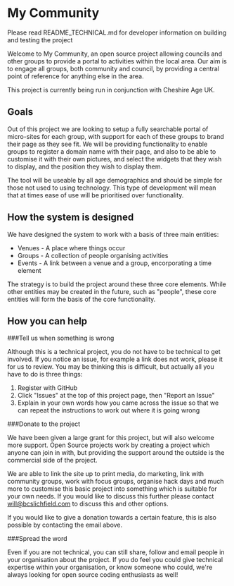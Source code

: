 My Community
============

Please read README_TECHNICAL.md for developer information on building and testing the project


Welcome to My Community, an open source project allowing councils and other groups
to provide a portal to activities within the local area. Our aim is to engage all
groups, both community and council, by providing a central point of reference for
anything else in the area.

This project is currently being run in conjunction with Cheshire Age UK.


Goals
-----

Out of this project we are looking to setup a fully searchable portal of micro-sites
for each group, with support for each of these groups to brand their page as they see
fit. We will be providing functionality to enable groups to register a domain name
with their page, and also to be able to customise it with their own pictures, and
select the widgets that they wish to display, and the position they wish to display
them.

The tool will be useable by all age demographics and should be simple for those not
used to using technology. This type of development will mean that at times ease of
use will be prioritised over functionality.


How the system is designed
--------------------------

We have designed the system to work with a basis of three main entities:

* Venues - A place where things occur
* Groups - A collection of people organising activities
* Events - A link between a venue and a group, encorporating a time element

The strategy is to build the project around these three core elements. While other
entities may be created in the future, such as "people", these core entities will
form the basis of the core functionality.


How you can help
----------------

###Tell us when something is wrong

Although this is a technical project, you do not have to be technical to get involved.
If you notice an issue, for example a link does not work, please it for us to review.
You may be thinking this is difficult, but actually all you have to do is three things:

1. Register with GitHub
2. Click "Issues" at the top of this project page, then "Report an Issue"
3. Explain in your own words how you came across the issue so that we can repeat
the instructions to work out where it is going wrong

###Donate to the project

We have been given a large grant for this project, but will also welcome more support.
Open Source projects work by creating a project which anyone can join in with, but providing
the support around the outside is the commercial side of the project.

We are able to link the site up to print media, do marketing, link with community groups,
work with focus groups, organise hack days and much more to customise this basic project
into something which is suitable for your own needs. If you would like to discuss this further
please contact will@bcslichfield.com to discuss this and other options.

If you would like to give a donation towards a certain feature, this is also possible
by contacting the email above.

###Spread the word

Even if you are not technical, you can still share, follow and email people in your organisation
about the project. If you do feel you could give technical expertise within your organisation,
or know someone who could, we're always looking for open source coding enthusiasts as well!

